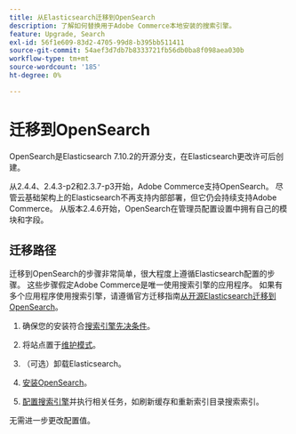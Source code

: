 ```yaml
---
title: 从Elasticsearch迁移到OpenSearch
description: 了解如何替换用于Adobe Commerce本地安装的搜索引擎。
feature: Upgrade, Search
exl-id: 56f1e609-83d2-4705-99d8-b395bb511411
source-git-commit: 54aef3d7db7b8333721fb56db0ba8f098aea030b
workflow-type: tm+mt
source-wordcount: '185'
ht-degree: 0%

---
```


# 迁移到OpenSearch

OpenSearch是Elasticsearch 7.10.2的开源分支，在Elasticsearch更改许可后创建。

从2.4.4、2.4.3-p2和2.3.7-p3开始，Adobe Commerce支持OpenSearch。 尽管云基础架构上的Elasticsearch不再支持内部部署，但它仍会持续支持Adobe Commerce。 从版本2.4.6开始，OpenSearch在管理员配置设置中拥有自己的模块和字段。

## 迁移路径

迁移到OpenSearch的步骤非常简单，很大程度上遵循Elasticsearch配置的步骤。 这些步骤假定Adobe Commerce是唯一使用搜索引擎的应用程序。 如果有多个应用程序使用搜索引擎，请遵循官方迁移指南[从开源Elasticsearch迁移到OpenSearch](https://opensearch.org/blog/moving-from-opensource-elasticsearch-to-opensearch/)。

1. 确保您的安装符合[搜索引擎先决条件](../../installation/prerequisites/search-engine/overview.md)。

1. 将站点置于[维护模式](../../installation/tutorials/maintenance-mode.md)。

1. （可选）卸载Elasticsearch。

1. [安装OpenSearch](https://opensearch.org/docs/latest/opensearch/install/important-settings/)。

1. [配置搜索引擎](../../configuration/search/configure-search-engine.md)并执行相关任务，如刷新缓存和重新索引目录搜索索引。

无需进一步更改配置值。
